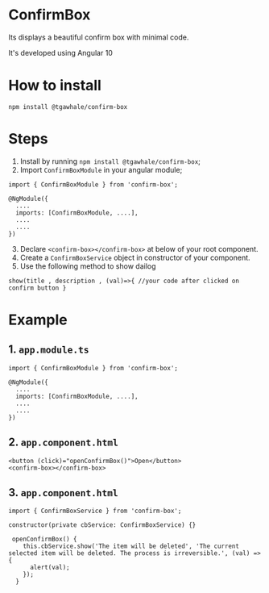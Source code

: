 # ConfirmBox

Its displays a beautiful confirm box with minimal code.

It's developed using Angular 10

# How to install

`npm install @tgawhale/confirm-box`

# Steps

1. Install by running `npm install @tgawhale/confirm-box`;
2. Import  `ConfirmBoxModule` in your angular module;

```
import { ConfirmBoxModule } from 'confirm-box';

@NgModule({
  ....
  imports: [ConfirmBoxModule, ....],
  ....
  ....
})

```
3. Declare `<confirm-box></confirm-box>` at below of your root component.
4. Create a `ConfirmBoxService` object in constructor of your component.
5. Use the following method to show dailog

```
show(title , description , (val)=>{ //your code after clicked on confirm button }
```          
# Example

## 1. `app.module.ts`

```
import { ConfirmBoxModule } from 'confirm-box';

@NgModule({
  ....
  imports: [ConfirmBoxModule, ....],
  ....
  ....
})

```

## 2. `app.component.html`

```
<button (click)="openConfirmBox()">Open</button>
<confirm-box></confirm-box>
```

## 3. `app.component.html`

```
import { ConfirmBoxService } from 'confirm-box';

constructor(private cbService: ConfirmBoxService) {}

 openConfirmBox() {
    this.cbService.show('The item will be deleted', 'The current selected item will be deleted. The process is irreversible.', (val) => {
      alert(val);
    });
  }
  
  ```